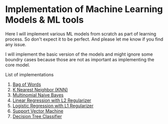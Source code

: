 # Implementation of Machine Learning Models & ML tools
Here I will implement various ML models from scratch as part of learning process. So don't expect it to be perfect. And please let me know if you find any issue.

I will implement the basic version of the models and might ignore some boundry cases because those are not as important as implementing the core model.

List of implementations
  1. <a href="https://github.com/scsanjay/ml_from_scratch/blob/main/01.%20Text%20to%20Vector/Bow.ipynb">Bag of Words</a>
  2. <a href="https://github.com/scsanjay/ml_from_scratch/blob/main/02.%20K%20Nearest%20Neighbor%20(KNN)/Knn.ipynb">K Nearest Neighbor (KNN)</a>
  3. <a href="https://github.com/scsanjay/ml_from_scratch/blob/main/03.%20Naive%20Bayes/MultinomialNaiveBayes.ipynb">Multinomial Naive Bayes</a> 
  4. <a href="https://github.com/scsanjay/ml_from_scratch/blob/main/04.%20Linear%20Regression/LinearRegression.ipynb">Linear Regression with L2 Regularizer</a> 
  5. <a href="https://github.com/scsanjay/ml_from_scratch/blob/main/05.%20Logistic%20Regression/LogisticRegression.ipynb">Logistic Regression with L1 Regularizer</a> 
  6. <a href="https://github.com/scsanjay/ml_from_scratch/blob/main/06.%20Support%20Vector%20Machine/SVM.ipynb">Support Vector Machine</a> 
  7. <a href="https://github.com/scsanjay/ml_from_scratch/blob/main/07.%20Decision%20Tree/DecisionTreeClassifier.ipynb">Decision Tree Classifier</a> 
